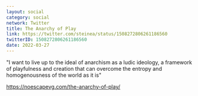 ```yaml
---
layout: social
category: social
network: Twitter
title: The Anarchy of Play
link: https://twitter.com/steinea/status/1508272806261186560
twitterID: 1508272806261186560
date: 2022-03-27
---
```


"I want to live up to the ideal of anarchism as a ludic ideology, a framework of playfulness and creation that can overcome the entropy and homogenousness of the world as it is"

<https://noescapevg.com/the-anarchy-of-play/>
